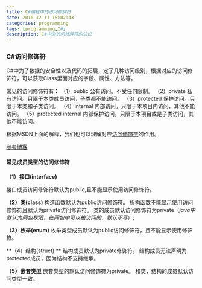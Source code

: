 ```yaml
---
title: C#编程中的访问修辞符
date: 2016-12-11 15:02:43
categories: programming
tags: [programming,C#]
description: C#中的访问修辞符的认识
---
```

### C#访问修饰符 ###
C#中为了数据的安全性以及代码的拓展，定了几种访问级别，根据对应的访问修饰符，可以获取Class里面对应的字段、属性、方法等。

常见的访问修饰符有：
（1）public	公有访问。不受任何限制。
（2）private	私有访问。只限于本类成员访问，子类都不能访问。
（3）protected	保护访问。只限于本类和子类访问。
（4）internal	内部访问。只限于本项目内访问，其他不能访问。
（5）protected internal	内部保护访问。只限于本项目或是子类访问，其他不能访问。

根据MSDN上面的解释，我们也可以理解对应[访问修饰符](https://msdn.microsoft.com/zh-cn/library/wxh6fsc7.aspx)的作用。

[参考博客](http://www.cnblogs.com/liupeng61624/p/5122192.html "C#访问修辞符")

#### 常见成员类型的访问修饰符 ####

**（1）接口(interface)**

接口成员访问修饰符默认为public,且不能显示使用访问修饰符。

**（2）类(class)**
构造函数默认为public访问修饰符。
析构函数不能显示使用访问修饰符且默认为private访问修饰符。 
类的成员默认访问修饰符为private（*java中默认为同包权限，在同包中可以被访问的，默认不写*）; 

**（3）枚举(enum)**
枚举类型成员默认为public访问修饰符，且不能显示使用修饰符。

**（4）结构(struct) **
结构成员默认为private修饰符。 
结构成员无法声明为protected成员，因为结构不支持继承。 

**（5）嵌套类型**
嵌套类型的默认访问修饰符为private。 和类，结构的成员默认访问类型一致。